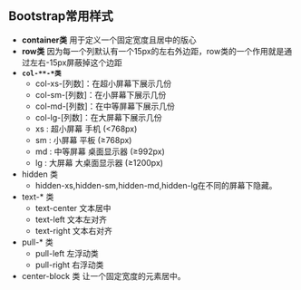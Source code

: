 ## Bootstrap常用样式
   + **container类** 用于定义一个固定宽度且居中的版心 
   + **row类** 因为每一个列默认有一个15px的左右外边距，row类的一个作用就是通过左右-15px屏蔽掉这个边距 
   + **`col-**-*类`** 
        + col-xs-[列数]：在超小屏幕下展示几份 
        + col-sm-[列数]：在小屏幕下展示几份 
        + col-md-[列数]：在中等屏幕下展示几份 
        + col-lg-[列数]：在大屏幕下展示几份 
        + xs : 超小屏幕 手机 (<768px) 
        + sm : 小屏幕 平板 (≥768px) 
        + md : 中等屏幕 桌面显示器 (≥992px) 
        + lg : 大屏幕 大桌面显示器 (≥1200px) 
   + hidden 类
        + hidden-xs,hidden-sm,hidden-md,hidden-lg在不同的屏幕下隐藏。
   + text-* 类
	    + text-center 文本居中
	    + text-left 文本左对齐
	    + text-right 文本右对齐
   + pull-* 类
	    + pull-left 左浮动类
	    + pull-right 右浮动类
   + center-block 类 让一个固定宽度的元素居中。
